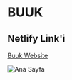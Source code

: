# BUUK 

## Netlify Link'i </br>
[Buuk Website](https://buukwebsite.netlify.app/)

![Ana Sayfa](https://github.com/YusraSenimDede/BUUK/blob/main/img/anasayfa.PNG)
 
